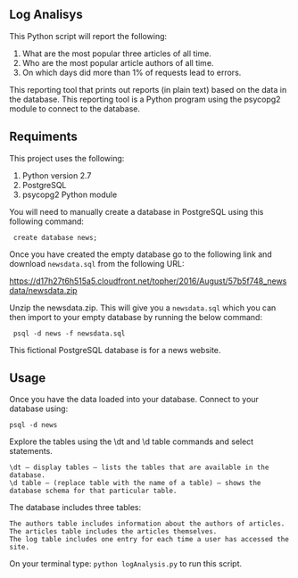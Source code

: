 ## Log Analisys
This Python script will report the following:

1. What are the most popular three articles of all time.
2. Who are the most popular article authors of all time.
3. On which days did more than 1% of requests lead to errors.

This reporting tool that prints out reports (in plain text) based on the data in the database. This reporting tool is a Python program using the psycopg2 module to connect to the database.

## Requiments
This project uses the following:

1. Python version 2.7
2. PostgreSQL
3. psycopg2 Python module

You will need to manually create a database in PostgreSQL using this following command:

   ` create database news;`

Once you have created the empty database go to the following link and download `newsdata.sql` from the following URL:

https://d17h27t6h515a5.cloudfront.net/topher/2016/August/57b5f748_newsdata/newsdata.zip

Unzip the newsdata.zip. This will give you a `newsdata.sql` which you can then import to your empty database by running the below command:

   ` psql -d news -f newsdata.sql`

This fictional PostgreSQL database is for a news website.


## Usage
Once you have the data loaded into your database. Connect to your database using:

    psql -d news 

Explore the tables using the \dt and \d table commands and select statements.


    \dt — display tables — lists the tables that are available in the database.
    \d table — (replace table with the name of a table) — shows the database schema for that particular table.
 

The database includes three tables:

    The authors table includes information about the authors of articles.
    The articles table includes the articles themselves.
    The log table includes one entry for each time a user has accessed the site.


On your terminal type: `python logAnalysis.py` to run this script.





